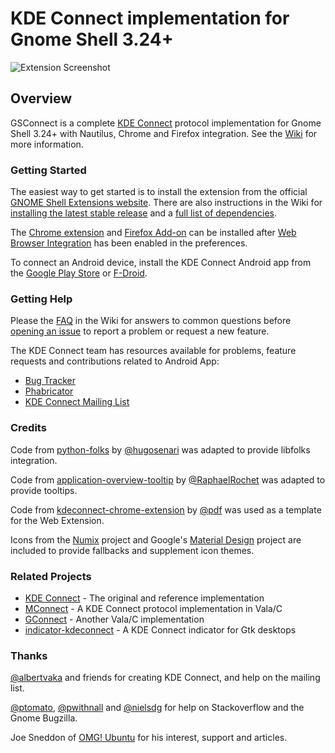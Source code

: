 # KDE Connect implementation for Gnome Shell 3.24+

![Extension Screenshot][screenshot]

## Overview

GSConnect is a complete [KDE Connect][kdeconnect] protocol implementation
for Gnome Shell 3.24+ with Nautilus, Chrome and Firefox integration. See the
[Wiki][wiki] for more information.


### Getting Started

The easiest way to get started is to install the extension from the official
[GNOME Shell Extensions website][ego-install]. There are also instructions in
the Wiki for [installing the latest stable release][wiki-install] and a
[full list of dependencies][wiki-depends].

The [Chrome extension][chrome-extension] and [Firefox Add-on][firefox-addon]
can be installed after [Web Browser Integration][web-browser-integration] has
been enabled in the preferences.

To connect an Android device, install the KDE Connect Android app from the
[Google Play Store][google-play] or [F-Droid][f-droid].

### Getting Help

Please the [FAQ][git-faq] in the Wiki for answers to common questions before
[opening an issue][git-issue] to report a problem or request a new feature.

The KDE Connect team has resources available for problems, feature requests and
contributions related to Android App:

* [Bug Tracker][kdec-bugs]
* [Phabricator][kdec-phabricator]
* [KDE Connect Mailing List][kdec-mail]
    
### Credits

Code from [python-folks][python-folks] by [@hugosenari][hugosenari] was adapted
to provide libfolks integration.

Code from [application-overview-tooltip][tooltips] by
[@RaphaelRochet][RaphaelRochet] was adapted to provide tooltips.

Code from [kdeconnect-chrome-extension][kdeconnect-chrome-extension] by
[@pdf][pdf] was used as a template for the Web Extension.

Icons from the [Numix][numix] project and Google's [Material Design][material]
project are included to provide fallbacks and supplement icon themes.


### Related Projects

* [KDE Connect][kdeconnect] - The original and reference implementation
* [MConnect][mconnect] - A KDE Connect protocol implementation in Vala/C
* [GConnect][gconnect] - Another Vala/C implementation
* [indicator-kdeconnect][kindicator] - A KDE Connect indicator for Gtk desktops

### Thanks

[@albertvaka][albertvaka] and friends for creating KDE Connect, and help on the
mailing list.

[@ptomato][ptomato], [@pwithnall][pwithnall] and [@nielsdg][nielsdg] for help
on Stackoverflow and the Gnome Bugzilla.

Joe Sneddon of [OMG! Ubuntu][omgubuntu] for his interest, support and articles.


[screenshot]: https://raw.githubusercontent.com/andyholmes/gnome-shell-extension-gsconnect/master/extra/screenshot.png
[gjs]: https://wiki.gnome.org/Projects/Gjs
[releases]: https://github.com/andyholmes/gnome-shell-extension-gsconnect/releases
[wiki]: https://github.com/andyholmes/gnome-shell-extension-gsconnect/wiki

[ego-install]: https://extensions.gnome.org/extension/1319/gsconnect/
[wiki-zip]: https://github.com/andyholmes/gnome-shell-extension-gsconnect/wiki/Installation#installing-from-zip
[wiki-install]: https://github.com/andyholmes/gnome-shell-extension-gsconnect/wiki/Installation
[wiki-git]: https://github.com/andyholmes/gnome-shell-extension-gsconnect/wiki/Installation#building-from-git
[wiki-depends]: https://github.com/andyholmes/gnome-shell-extension-gsconnect/wiki/Installation#dependencies
[web-browser-integration]: https://github.com/andyholmes/gnome-shell-extension-gsconnect/wiki/Preferences#web-browser-integration
[chrome-extension]: https://chrome.google.com/webstore/detail/gsconnect/jfnifeihccihocjbfcfhicmmgpjicaec
[firefox-addon]: https://addons.mozilla.org/en-US/firefox/addon/gsconnect/

[git-issue]: https://github.com/andyholmes/gnome-shell-extension-gsconnect/issues/
[git-faq]: https://github.com/andyholmes/gnome-shell-extension-gsconnect/wiki/FAQ
[kdec-bugs]: https://bugs.kde.org/buglist.cgi?quicksearch=kdeconnect
[kdec-phabricator]: https://phabricator.kde.org/project/view/159/
[kdec-mail]: https://mail.kde.org/mailman/listinfo/kdeconnect

[kdeconnect]: https://community.kde.org/KDEConnect
[google-play]: https://play.google.com/store/apps/details?id=org.kde.kdeconnect_tp
[f-droid]: https://f-droid.org/packages/org.kde.kdeconnect_tp/
[mconnect]: https://github.com/bboozzoo/mconnect
[gconnect]: https://github.com/getzze/gconnect
[kindicator]: https://github.com/Bajoja/indicator-kdeconnect

[hugosenari]: https://github.com/hugosenari
[python-folks]: https://github.com/hugosenari/folks
[RaphaelRochet]: https://github.com/RaphaelRochet
[tooltips]: https://github.com/RaphaelRochet/applications-overview-tooltip
[pdf]: https://github.com/pdf
[kdeconnect-chrome-extension]: https://github.com/pdf/kdeconnect-chrome-extension
[numix]: https://numixproject.github.io/
[material]: https://material.io/

[albertvaka]: https://github.com/albertvaka
[ptomato]: https://github.com/ptomato
[pwithnall]: https://github.com/pwithnall
[nielsdg]: https://github.com/nielsdg
[omgubuntu]: http://www.omgubuntu.co.uk/
